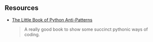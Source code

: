 


## Resources

* [The Little Book of Python Anti-Patterns](https://docs.quantifiedcode.com/python-anti-patterns/)
  > A really good book to show some succinct pythonic ways of coding.